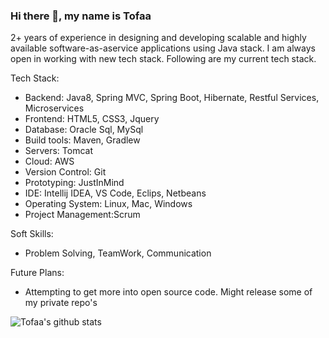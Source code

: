 ### Hi there 👋, my name is Tofaa 


2+ years of experience in designing and developing scalable and highly available software­-​as­-​a­​service applications using Java stack.  I am always open in working with new tech stack. Following are my current tech stack.

Tech Stack:

- Backend: Java8, Spring MVC, Spring Boot, Hibernate, Restful Services, Microservices
- Frontend: HTML5, CSS3, Jquery
- Database: Oracle Sql, MySql
- Build tools: Maven, Gradlew
- Servers: Tomcat
- Cloud: AWS
- Version Control: Git
- Prototyping: JustInMind
- IDE: Intellij IDEA, VS Code, Eclips, Netbeans
- Operating System: Linux, Mac, Windows
- Project Management:Scrum

Soft Skills:

- Problem Solving, TeamWork, Communication 


Future Plans:

- Attempting to get more into open source code. Might release some of my private repo's

![Tofaa's github stats](https://github-readme-stats.vercel.app/api?username=Tofaa&show_icons=true&theme=radical)
